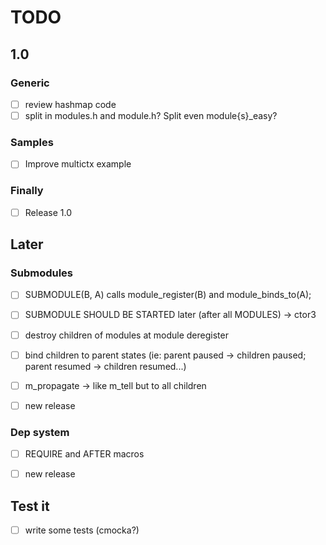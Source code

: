 # TODO

## 1.0

### Generic

- [ ] review hashmap code
- [ ] split in modules.h and module.h? Split even module{s}_easy?

### Samples

- [ ] Improve multictx example

### Finally

- [ ] Release 1.0

## Later

### Submodules

- [ ] SUBMODULE(B, A) calls module_register(B) and module_binds_to(A);
- [ ] SUBMODULE SHOULD BE STARTED later (after all MODULES) -> ctor3
- [ ] destroy children of modules at module deregister
- [ ] bind children to parent states (ie: parent paused -> children paused; parent resumed -> children resumed...)
- [ ] m_propagate -> like m_tell but to all children

- [ ] new release


### Dep system

- [ ] REQUIRE and AFTER macros

- [ ] new release

## Test it

- [ ] write some tests (cmocka?)
